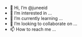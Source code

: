 - 👋 Hi, I’m @juneeid
- 👀 I’m interested in ...
- 🌱 I’m currently learning ...
- 💞️ I’m looking to collaborate on ...
- 📫 How to reach me ...

<!---
juneeid/juneeid is a ✨ special ✨ repository because its `README.md` (this file) appears on your GitHub profile.
You can click the Preview link to take a look at your changes.
--->
